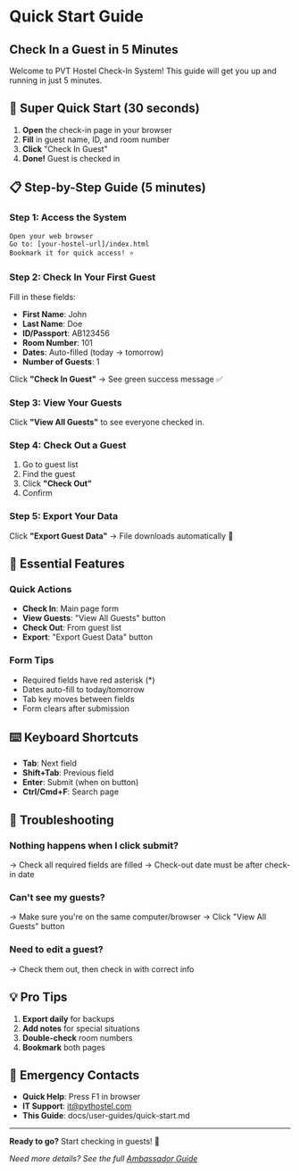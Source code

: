 # Quick Start Guide

## Check In a Guest in 5 Minutes

Welcome to PVT Hostel Check-In System! This guide will get you up and running in just 5 minutes.

## 🚀 Super Quick Start (30 seconds)

1. **Open** the check-in page in your browser
2. **Fill** in guest name, ID, and room number
3. **Click** "Check In Guest"
4. **Done!** Guest is checked in

## 📋 Step-by-Step Guide (5 minutes)

### Step 1: Access the System
```
Open your web browser
Go to: [your-hostel-url]/index.html
Bookmark it for quick access! ⭐
```

### Step 2: Check In Your First Guest

Fill in these fields:
- **First Name**: John
- **Last Name**: Doe  
- **ID/Passport**: AB123456
- **Room Number**: 101
- **Dates**: Auto-filled (today → tomorrow)
- **Number of Guests**: 1

Click **"Check In Guest"** → See green success message ✅

### Step 3: View Your Guests

Click **"View All Guests"** to see everyone checked in.

### Step 4: Check Out a Guest

1. Go to guest list
2. Find the guest
3. Click **"Check Out"**
4. Confirm

### Step 5: Export Your Data

Click **"Export Guest Data"** → File downloads automatically 💾

## 🎯 Essential Features

### Quick Actions
- **Check In**: Main page form
- **View Guests**: "View All Guests" button
- **Check Out**: From guest list
- **Export**: "Export Guest Data" button

### Form Tips
- Required fields have red asterisk (*)
- Dates auto-fill to today/tomorrow
- Tab key moves between fields
- Form clears after submission

## ⌨️ Keyboard Shortcuts

- **Tab**: Next field
- **Shift+Tab**: Previous field
- **Enter**: Submit (when on button)
- **Ctrl/Cmd+F**: Search page

## 🔧 Troubleshooting

### Nothing happens when I click submit?
→ Check all required fields are filled
→ Check-out date must be after check-in date

### Can't see my guests?
→ Make sure you're on the same computer/browser
→ Click "View All Guests" button

### Need to edit a guest?
→ Check them out, then check in with correct info

## 💡 Pro Tips

1. **Export daily** for backups
2. **Add notes** for special situations
3. **Double-check** room numbers
4. **Bookmark** both pages

## 🚨 Emergency Contacts

- **Quick Help**: Press F1 in browser
- **IT Support**: it@pvthostel.com
- **This Guide**: docs/user-guides/quick-start.md

---

**Ready to go?** Start checking in guests! 🎉

*Need more details? See the full [Ambassador Guide](./ambassador-guide.md)*